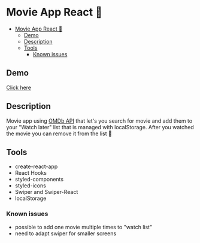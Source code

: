 # Movie App React 🎥

- [Movie App React 🎥](#movie-app-react-)
  - [Demo](#demo)
  - [Description](#description)
  - [Tools](#tools)
    - [Known issues](#known-issues)

## Demo

[Click here](https://gosia-ras.github.io/movie-app-react/)


## Description

Movie app using [OMDb API](http://www.omdbapi.com/) that let's you search for movie and add them to your "Watch later" list that is managed with localStorage. After you watched the movie you can remove it from the list 🎦

## Tools

- create-react-app
- React Hooks
- styled-components
- styled-icons
- Swiper and Swiper-React
- localStorage

### Known issues

- possible to add one movie multiple times to "watch list"
- need to adapt swiper for smaller screens
